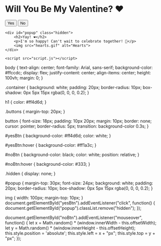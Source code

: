 <!DOCTYPE html>
<html lang="en">
<head>
    <meta charset="UTF-8">
    <meta name="viewport" content="width=device-width, initial-scale=1.0">
    <title>Will You Be My Valentine?</title>
    <link rel="stylesheet" href="style.css">
</head>
<body>
    <div class="container">
        <h1>Will You Be My Valentine? ❤️</h1>
        <div class="buttons">
            <button id="yesBtn">Yes</button>
            <button id="noBtn">No</button>
        </div>
    </div>

    <div id="popup" class="hidden">
        <h2>Yay! ❤️</h2>
        <p>I'm so happy! Can't wait to celebrate together! 🎉</p>
        <img src="hearts.gif" alt="Hearts">
    </div>

    <script src="script.js"></script>
</body>
</html>
body {
    text-align: center;
    font-family: Arial, sans-serif;
    background-color: #ffccdc;
    display: flex;
    justify-content: center;
    align-items: center;
    height: 100vh;
    margin: 0;
}

.container {
    background: white;
    padding: 20px;
    border-radius: 10px;
    box-shadow: 0px 5px 15px rgba(0, 0, 0, 0.2);
}

h1 {
    color: #ff4d6d;
}

.buttons {
    margin-top: 20px;
}

button {
    font-size: 18px;
    padding: 10px 20px;
    margin: 10px;
    border: none;
    cursor: pointer;
    border-radius: 5px;
    transition: background-color 0.3s;
}

#yesBtn {
    background-color: #ff4d6d;
    color: white;
}

#yesBtn:hover {
    background-color: #ff1a3c;
}

#noBtn {
    background-color: black;
    color: white;
    position: relative;
}

#noBtn:hover {
    background-color: #333;
}

.hidden {
    display: none;
}

#popup {
    margin-top: 30px;
    font-size: 24px;
    background: white;
    padding: 20px;
    border-radius: 10px;
    box-shadow: 0px 5px 15px rgba(0, 0, 0, 0.2);
}

img {
    width: 100px;
    margin-top: 10px;
}
document.getElementById("yesBtn").addEventListener("click", function() {
    document.getElementById("popup").classList.remove("hidden");
});

document.getElementById("noBtn").addEventListener("mouseover", function() {
    let x = Math.random() * (window.innerWidth - this.offsetWidth);
    let y = Math.random() * (window.innerHeight - this.offsetHeight);
    this.style.position = 'absolute';
    this.style.left = x + "px";
    this.style.top = y + "px";
});